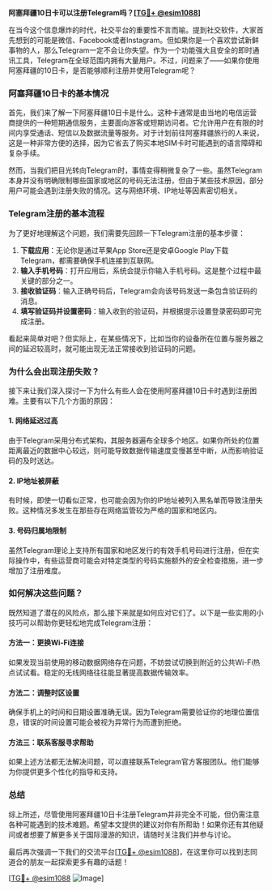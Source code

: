 **阿塞拜疆10日卡可以注册Telegram吗？[[TG💪+ @esim1088](https://t.me/s/esim1088)]**

在当今这个信息爆炸的时代，社交平台的重要性不言而喻。提到社交软件，大家首先想到的可能是微信、Facebook或者Instagram。但如果你是一个喜欢尝试新鲜事物的人，那么Telegram一定不会让你失望。作为一个功能强大且安全的即时通讯工具，Telegram在全球范围内拥有大量用户。不过，问题来了——如果你使用阿塞拜疆的10日卡，是否能够顺利注册并使用Telegram呢？

### 阿塞拜疆10日卡的基本情况

首先，我们来了解一下阿塞拜疆10日卡是什么。这种卡通常是由当地的电信运营商提供的一种短期通信服务，主要面向游客或短期访问者。它允许用户在有限的时间内享受通话、短信以及数据流量等服务。对于计划前往阿塞拜疆旅行的人来说，这是一种非常方便的选择，因为它省去了购买本地SIM卡时可能遇到的语言障碍和复杂手续。

然而，当我们把目光转向Telegram时，事情变得稍微复杂了一些。虽然Telegram本身并没有明确限制哪些国家或地区的号码无法注册，但由于某些技术原因，部分用户可能会遇到注册失败的情况。这与网络环境、IP地址等因素密切相关。

### Telegram注册的基本流程

为了更好地理解这个问题，我们需要先回顾一下Telegram注册的基本步骤：

1. **下载应用**：无论你是通过苹果App Store还是安卓Google Play下载Telegram，都需要确保手机连接到互联网。
2. **输入手机号码**：打开应用后，系统会提示你输入手机号码。这是整个过程中最关键的部分之一。
3. **接收验证码**：输入正确号码后，Telegram会向该号码发送一条包含验证码的消息。
4. **填写验证码并设置密码**：输入收到的验证码，并根据提示设置登录密码即可完成注册。

看起来简单对吧？但实际上，在某些情况下，比如当你的设备所在位置与服务器之间的延迟较高时，就可能出现无法正常接收到验证码的问题。

### 为什么会出现注册失败？

接下来让我们深入探讨一下为什么有些人会在使用阿塞拜疆10日卡时遇到注册困难。主要有以下几个方面的原因：

#### 1. 网络延迟过高
由于Telegram采用分布式架构，其服务器遍布全球多个地区。如果你所处的位置距离最近的数据中心较远，则可能导致数据传输速度变慢甚至中断，从而影响验证码的及时送达。

#### 2. IP地址被屏蔽
有时候，即使一切看似正常，也可能会因为你的IP地址被列入黑名单而导致注册失败。这种情况多发生在那些存在网络监管较为严格的国家和地区内。

#### 3. 号码归属地限制
虽然Telegram理论上支持所有国家和地区发行的有效手机号码进行注册，但在实际操作中，有些运营商可能会对特定类型的号码实施额外的安全检查措施，进一步增加了注册难度。

### 如何解决这些问题？

既然知道了潜在的风险点，那么接下来就是如何应对它们了。以下是一些实用的小技巧可以帮助你更轻松地完成Telegram注册：

#### 方法一：更换Wi-Fi连接
如果发现当前使用的移动数据网络存在问题，不妨尝试切换到附近的公共Wi-Fi热点试试看。稳定的无线网络往往能显著提高数据传输效率。

#### 方法二：调整时区设置
确保手机上的时间和日期设置准确无误。因为Telegram需要验证你的地理位置信息，错误的时间设置可能会被视为异常行为而遭到拒绝。

#### 方法三：联系客服寻求帮助
如果上述方法都无法解决问题，可以直接联系Telegram官方客服团队。他们能够为你提供更多个性化的指导和支持。

### 总结

综上所述，尽管使用阿塞拜疆10日卡注册Telegram并非完全不可能，但仍需注意各种可能遇到的技术难题。希望本文提供的建议对你有所帮助！如果你还有其他疑问或者想要了解更多关于国际漫游的知识，请随时关注我们并参与讨论。

最后再次强调一下我们的交流平台[[TG💪+ @esim1088](https://t.me/s/esim1088)]，在这里你可以找到志同道合的朋友一起探索更多有趣的话题！

[[TG💪+ @esim1088](https://t.me/s/esim1088) ![Image](https://i.postimg.cc/4NQfJmqS/Snipaste-2025-05-13-00-14-12.png)]
